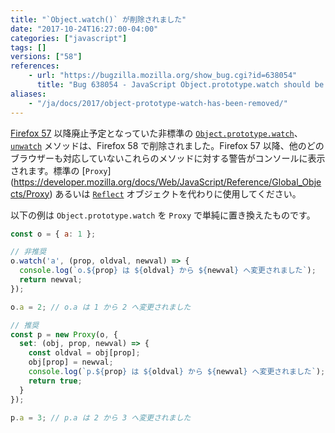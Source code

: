 ```yaml
---
title: "`Object.watch()` が削除されました"
date: "2017-10-24T16:27:00-04:00"
categories: ["javascript"]
tags: []
versions: ["58"]
references:
    - url: "https://bugzilla.mozilla.org/show_bug.cgi?id=638054"
      title: "Bug 638054 - JavaScript Object.prototype.watch should be removed, once an adequate debugger-only replacement exists"
aliases:
    - "/ja/docs/2017/object-prototype-watch-has-been-removed/"
---
```

[Firefox 57](https://www.fxsitecompat.dev/ja/docs/2017/object-prototype-watch-has-been-deprecated/) 以降廃止予定となっていた非標準の [`Object.prototype.watch`](https://developer.mozilla.org/docs/Web/JavaScript/Reference/Global_Objects/Object/watch)、[`unwatch`](https://developer.mozilla.org/docs/Web/JavaScript/Reference/Global_Objects/Object/unwatch) メソッドは、Firefox 58 で削除されました。Firefox 57 以降、他のどのブラウザーも対応していないこれらのメソッドに対する警告がコンソールに表示されます。標準の [`Proxy`] (https://developer.mozilla.org/docs/Web/JavaScript/Reference/Global_Objects/Proxy) あるいは [`Reflect`](https://developer.mozilla.org/docs/Web/JavaScript/Reference/Global_Objects/Reflect) オブジェクトを代わりに使用してください。

以下の例は `Object.prototype.watch` を `Proxy` で単純に置き換えたものです。

```js
const o = { a: 1 };

// 非推奨
o.watch('a', (prop, oldval, newval) => {
  console.log(`o.${prop} は ${oldval} から ${newval} へ変更されました`);
  return newval;
});

o.a = 2; // o.a は 1 から 2 へ変更されました

// 推奨
const p = new Proxy(o, {
  set: (obj, prop, newval) => {
    const oldval = obj[prop];
    obj[prop] = newval;
    console.log(`p.${prop} は ${oldval} から ${newval} へ変更されました`);
    return true;
  }
});

p.a = 3; // p.a は 2 から 3 へ変更されました
```
